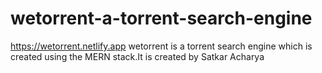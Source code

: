 # wetorrent-a-torrent-search-engine
https://wetorrent.netlify.app
wetorrent is a torrent search engine which is created using the MERN stack.It is created by Satkar Acharya


